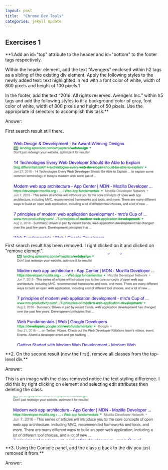 ```yaml
---
layout: post
title:  "Chrome Dev Tools"
categories: jekyll update
---
```


## **Exercises 1**

**1.Add an id="top" attribute to the header and id="bottom" to the footer tags respectively.

Within the header element, add the text “Avengers” enclosed within h2 tags as a sibling of the existing div element. Apply the following styles to the newly added text: text highlighted in red with a font color of white, width of 800 pixels and height of 100 pixels.1

In the footer, add the text “2016. All rights reserved. Avengers Inc.” within h5 tags and add the following styles to it: a background color of gray, font color of white, width of 800 pixels and height of 50 pixels. Use the appropriate id selectors to accomplish this task.**

<span class="label label-warning">Answer:</span><br>

First search result still there. 

<img style="display:block; margin: 0 auto; width: 500px" src="../images/ChromeDevBefore1.png">
<br>
First search result has been removed. I right clicked on it and clicked on "remove element".

<img style="display:block; margin: 0 auto; width: 500px" src="../images/ChromeDevAfter2.png">
<br>
**2. On the second result (now the first), remove all classes from the top-level div.**

<span class="label label-warning">Answer:</span> <br>

This is an image with the class removed notice the text styling difference. I did this by right clicking on element and selecting edit attributes then deleting the class. 

<img style="display:block; margin: 0 auto; width: 500px" src="../images/ChromeDev3.png">       
<br>
**3. Using the Console panel, add the class g back to the div you just removed it from.**

   <span class="label label-warning">Answer:</span><br>

